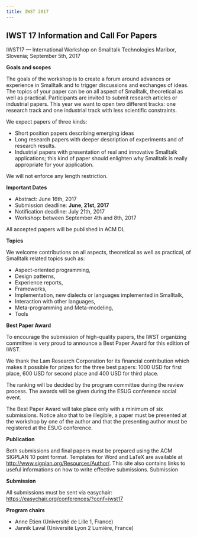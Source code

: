 ```yaml
---
title: IWST 2017
---
```


## IWST 17 Information and Call For Papers

IWST17 — International Workshop on Smalltalk Technologies Maribor, Slovenia; September 5th, 2017


**Goals and scopes**

The goals of the workshop is to create a forum around advances or experience in Smalltalk and to trigger discussions and exchanges of ideas. The topics of your paper can be on all aspect of Smalltalk, theoretical as well as practical. Participants are invited to submit research articles or industrial papers. This year we want to open two different tracks: one research track and one industrial track with less scientific constraints.

We expect papers of three kinds:

- Short position papers describing emerging ideas
- Long research papers with deeper description of experiments and of research results.
- Industrial papers with presentation of real and innovative Smalltalk applications; this kind of paper should enlighten why Smalltalk is really appropriate for your application.

We will not enforce any length restriction.

**Important Dates**

- Abstract: June 16th, 2017
- Submission deadline: **June, 21st, 2017**
- Notification deadline: July 21th, 2017
- Workshop: between September 4th and 8th, 2017

All accepted papers will be published in ACM DL

**Topics**

We welcome contributions on all aspects, theoretical as well as practical, of Smalltalk related topics such as:

- Aspect-oriented programming,
- Design patterns,
- Experience reports,
- Frameworks,
- Implementation, new dialects or languages implemented in Smalltalk,
- Interaction with other languages,
- Meta-programming and Meta-modeling,
- Tools


**Best Paper Award**

To encourage the submission of high-quality papers, the IWST organizing committee is very proud to announce a Best Paper Award for this edition of IWST.

We thank the Lam Research Corporation for its financial contribution which makes it possible for prizes for the three best papers: 1000 USD for first place, 600 USD for second place and 400 USD for third place.

The ranking will be decided by the program committee during the review process. The awards will be given during the ESUG conference social event.

The Best Paper Award will take place only with a minimum of six submissions. Notice also that to be illegible, a paper must be presented at the workshop by one of the author and that the presenting author must be registered at the ESUG conference.


**Publication**

Both submissions and final papers must be prepared using the ACM SIGPLAN 10 point format. Templates for Word and LaTeX are available at <http://www.sigplan.org/Resources/Author/>. This site also contains links to useful informations on how to write effective submissions. Submission


**Submission**

All submissions must be sent via easychair: <https://easychair.org/conferences/?conf=iwst17>


**Program chairs**

- Anne Etien (Université de Lille 1, France)
- Jannik Laval (Université Lyon 2 Lumière, France)

